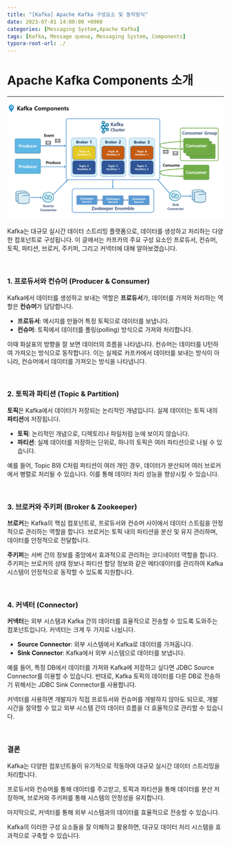 ```yaml
---
title: "[Kafka] Apache Kafka 구성요소 및 동작방식"
date: 2023-07-01 14:00:00 +0900
categories: [Messaging System,Apache Kafka]
tags: [Kafka, Message queue, Messaging System, Components]
typora-root-url: ./
---
```



# **Apache Kafka Components 소개**

---

![image-20240617133555711](/../assets/img/posts/2023-07-01-Apache-Kafka-Mechanism/image-20240617133555711.png)



Kafka는 대규모 실시간 데이터 스트리밍 플랫폼으로, 데이터를 생성하고 처리하는 다양한 컴포넌트로 구성됩니다. 이 글에서는 카프카의 주요 구성 요소인 프로듀서, 컨슈머, 토픽, 파티션, 브로커, 주키퍼, 그리고 커넥터에 대해 알아보겠습니다.

<br/>

### **1. 프로듀서와 컨슈머 (Producer & Consumer)** 

Kafka에서 데이터를 생성하고 보내는 역할은 **프로듀서**가, 데이터를 가져와 처리하는 역할은 **컨슈머**가 담당합니다.

- **프로듀서**: 메시지를 만들어 특정 토픽으로 데이터를 보냅니다.
- **컨슈머**: 토픽에서 데이터를 폴링(polling) 방식으로 가져와 처리합니다.

이때 화살표의 방향을 잘 보면 데이터의 흐름을 나타냅니다. 컨슈머는 데이터를 U턴하여 가져오는 방식으로 동작합니다. 이는 실제로 카프카에서 데이터를 보내는 방식이 아니라, 컨슈머에서 데이터를 가져오는 방식을 나타냅니다.

<br/>

### **2. 토픽과 파티션 (Topic & Partition)**

**토픽**은 Kafka에서 데이터가 저장되는 논리적인 개념입니다. 실제 데이터는 토픽 내의 **파티션**에 저장됩니다.

- **토픽**: 논리적인 개념으로, 디렉토리나 파일처럼 눈에 보이지 않습니다.
- **파티션**: 실제 데이터를 저장하는 단위로, 하나의 토픽은 여러 파티션으로 나뉠 수 있습니다.

예를 들어, Topic B와 C처럼 파티션이 여러 개인 경우, 데이터가 분산되어 여러 브로커에서 병렬로 처리될 수 있습니다. 이를 통해 데이터 처리 성능을 향상시킬 수 있습니다.

<br/>

### **3. 브로커와 주키퍼 (Broker & Zookeeper)**

**브로커**는 Kafka의 핵심 컴포넌트로, 프로듀서와 컨슈머 사이에서 데이터 스트림을 안정적으로 관리하는 역할을 합니다. 브로커는 토픽 내의 파티션을 분산 및 유지 관리하며, 데이터를 안정적으로 전달합니다.

**주키퍼**는 서버 간의 정보를 중앙에서 효과적으로 관리하는 코디네이터 역할을 합니다. 주키퍼는 브로커의 상태 정보나 파티션 할당 정보와 같은 메타데이터를 관리하여 Kafka 시스템이 안정적으로 동작할 수 있도록 지원합니다.

<br/>

### **4. 커넥터 (Connector)**

**커넥터**는 외부 시스템과 Kafka 간의 데이터를 효율적으로 전송할 수 있도록 도와주는 컴포넌트입니다. 커넥터는 크게 두 가지로 나뉩니다.

- **Source Connector**: 외부 시스템에서 Kafka로 데이터를 가져옵니다.
- **Sink Connector**: Kafka에서 외부 시스템으로 데이터를 보냅니다.

예를 들어, 특정 DB에서 데이터를 가져와 Kafka에 저장하고 싶다면 JDBC Source Connector를 이용할 수 있습니다. 반대로, Kafka 토픽의 데이터를 다른 DB로 전송하기 위해서는 JDBC Sink Connector를 사용합니다.

커넥터를 사용하면 개발자가 직접 프로듀서와 컨슈머를 개발하지 않아도 되므로, 개발 시간을 절약할 수 있고 외부 시스템 간의 데이터 흐름을 더 효율적으로 관리할 수 있습니다.

<br/>

### **결론**

Kafka는 다양한 컴포넌트들이 유기적으로 작동하여 대규모 실시간 데이터 스트리밍을 처리합니다. 

프로듀서와 컨슈머를 통해 데이터를 주고받고, 토픽과 파티션을 통해 데이터를 분산 저장하며, 브로커와 주키퍼를 통해 시스템의 안정성을 유지합니다. 

마지막으로, 커넥터를 통해 외부 시스템과의 데이터를 효율적으로 전송할 수 있습니다. 

Kafka의 이러한 구성 요소들을 잘 이해하고 활용하면, 대규모 데이터 처리 시스템을 효과적으로 구축할 수 있습니다.
